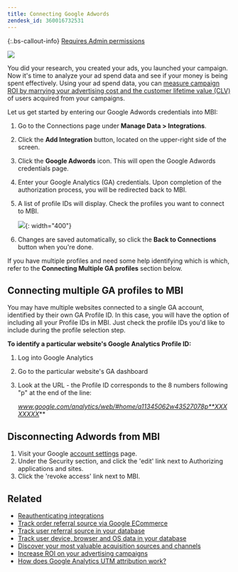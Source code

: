 ```yaml
---
title: Connecting Google Adwords
zendesk_id: 360016732531
---
```


{:.bs-callout-info}
[Requires Admin permissions](../administrator/user-management/user-management.md)

![](../assets/Google_Adwords_logo.png)

You did your research, you created your ads, you launched your campaign. Now it's time to analyze your ad spend data and see if your money is being spent effectively. Using your ad spend data, you can [measure campaign ROI by marrying your advertising cost and the customer lifetime value (CLV)](../data-analyst/analysis/roi-ad-camp.md) of users acquired from your campaigns.

Let us get started by entering our Google Adwords credentials into MBI:

1. Go to the Connections page under **Manage Data > Integrations**.
1. Click the **Add Integration** button, located on the upper-right side of the screen.
1. Click the **Google Adwords** icon. This will open the Google Adwords credentials page.
1. Enter your Google Analytics (GA) credentials. Upon completion of the authorization process, you will be redirected back to MBI.
1. A list of profile IDs will display. Check the profiles you want to connect to MBI.

     ![](../assets/cnnct-profile.png){: width="400"}

1. Changes are saved automatically, so click the **Back to Connections** button when you're done.

If you have multiple profiles and need some help identifying which is which, refer to the **Connecting Multiple GA profiles** section below.

## Connecting multiple GA profiles to MBI

You may have multiple websites connected to a single GA account, identified by their own GA Profile ID. In this case, you will have the option of including all your Profile IDs in MBI. Just check the profile IDs you'd like to include during the profile selection step.

**To identify a particular website's Google Analytics Profile ID:**

1. Log into Google Analytics
1. Go to the particular website's GA dashboard
1. Look at the URL - the Profile ID corresponds to the 8 numbers following "p" at the end of the line:

     *www.google.com/analytics/web/#home/a11345062w43527078p**XXXXXXXX***

## Disconnecting Adwords from MBI

1. Visit your Google [account settings](https://www.google.com/accounts/) page.
1. Under the Security section, and click the 'edit' link next to Authorizing applications and sites.
1. Click the 'revoke access' link next to MBI.

## Related

* [Reauthenticating integrations](https://support.magento.com/hc/en-us/articles/360016733151)
* [Track order referral source via Google ECommerce](../data-analyst/importing-data/integrations/google-ecommerce.md)
* [Track user referral source in your database](../data-analyst/analysis/google-track-user-acq.md)
* [Track user device, browser and OS data in your database](https://support.magento.com/hc/en-us/articles/360016732911)
* [Discover your most valuable acquisition sources and channels](../data-analyst/analysis/most-value-source-channel.md)
* [Increase ROI on your advertising campaigns](../data-analyst/analysis/roi-ad-camp.md)
* [How does Google Analytics UTM attribution work?](../data-analyst/analysis/utm-attributes.md)
